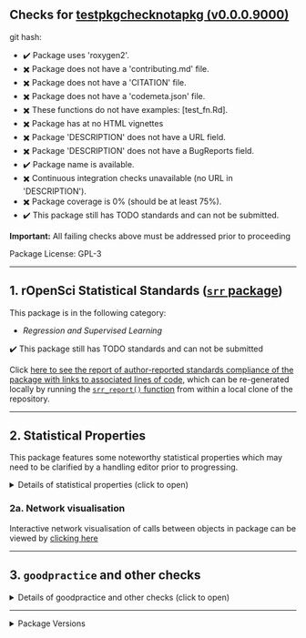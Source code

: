 ## Checks for [testpkgchecknotapkg (v0.0.0.9000)]()

git hash: [](/tree/)

- :heavy_check_mark: Package uses 'roxygen2'.
- :heavy_multiplication_x: Package does not have a 'contributing.md' file.
- :heavy_multiplication_x: Package does not have a 'CITATION' file.
- :heavy_multiplication_x: Package does not have a 'codemeta.json' file.
- :heavy_multiplication_x: These functions do not have examples: [test_fn.Rd].
- :heavy_multiplication_x: Package has at no HTML vignettes
- :heavy_multiplication_x: Package 'DESCRIPTION' does not have a URL field.
- :heavy_multiplication_x: Package 'DESCRIPTION' does not have a BugReports field.
- :heavy_check_mark: Package name is available.
- :heavy_multiplication_x: Continuous integration checks unavailable (no URL in 'DESCRIPTION').
- :heavy_multiplication_x: Package coverage is 0% (should be at least 75%).
- :heavy_check_mark: This package still has TODO standards and can not be submitted.

**Important:** All failing checks above must be addressed prior to proceeding

Package License: GPL-3

---

## 1. rOpenSci Statistical Standards ([`srr` package](https://github.com/ropensci-review-tools/srr))

This package is in the following category:

- *Regression and Supervised Learning*

:heavy_check_mark: This package still has TODO standards and can not be submitted

Click [here to see the report of author-reported standards compliance of the package with links to associated lines of code](report.html), which can be re-generated locally by running the [`srr_report()` function](https://docs.ropensci.org/srr/reference/srr_report.html) from within a local clone of the repository.

---


## 2. Statistical Properties

This package features some noteworthy statistical properties which may need to be clarified by a handling editor prior to progressing.

<details>
<summary>Details of statistical properties (click to open)</summary>
<p>

The package has:

- code in C++ (72% in 2 files) and R (28% in 4 files)
- 1 authors
- no  vignette
- no internal data file
- 1 imported package
- 1 exported function (median 3 lines of code)
- 2 non-exported functions in R (median 3 lines of code)
- 2 R functions (median 5 lines of code)

---

Statistical properties of package structure as distributional percentiles in relation to all current CRAN packages
The following terminology is used:
- `loc` = "Lines of Code"
- `fn` = "function"
- `exp`/`not_exp` = exported / not exported

The final measure (`fn_call_network_size`) is the total number of calls between functions (in R), or more abstract relationships between code objects in other languages. Values are flagged as "noteworthy" when they lie in the upper or lower 5th percentile.

|measure                 | value| percentile|noteworthy |
|:-----------------------|-----:|----------:|:----------|
|files_R                 |     4|       23.3|           |
|files_src               |     2|       77.4|           |
|files_vignettes         |     0|        0.0|TRUE       |
|files_tests             |     2|       64.1|           |
|loc_R                   |    10|        0.4|TRUE       |
|loc_src                 |    26|        0.3|TRUE       |
|loc_tests               |     6|        4.2|TRUE       |
|num_vignettes           |     0|        0.0|TRUE       |
|n_fns_r                 |     3|        0.4|TRUE       |
|n_fns_r_exported        |     1|        1.0|TRUE       |
|n_fns_r_not_exported    |     2|        0.3|TRUE       |
|n_fns_src               |     2|       76.3|           |
|n_fns_per_file_r        |     1|        0.0|TRUE       |
|n_fns_per_file_src      |     1|        0.0|TRUE       |
|num_params_per_fn       |     0|        0.0|TRUE       |
|loc_per_fn_r            |     3|        2.3|TRUE       |
|loc_per_fn_r_exp        |     3|        1.4|TRUE       |
|loc_per_fn_r_not_exp    |     3|        4.0|TRUE       |
|loc_per_fn_src          |     5|        5.5|           |
|rel_whitespace_R        |    40|        2.9|TRUE       |
|rel_whitespace_src      |    27|       76.6|           |
|rel_whitespace_tests    |    17|       61.0|           |
|doclines_per_fn_exp     |     6|        0.7|TRUE       |
|doclines_per_fn_not_exp |     0|        0.0|TRUE       |
|fn_call_network_size    |     1|        0.3|TRUE       |

---

</p></details>


### 2a. Network visualisation

Interactive network visualisation of calls between objects in package can be viewed by [clicking here](network.html)

---

## 3. `goodpractice` and other checks

<details>
<summary>Details of goodpractice and other checks (click to open)</summary>
<p>


---



</p>
</details>

---

<details>
<summary>Package Versions</summary>
<p>

|package  |version   |
|:--------|:---------|
|pkgstats |42    |
|pkgcheck |42    |
|srr      |42    |

</p>
</details>
